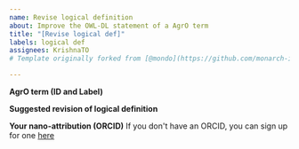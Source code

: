 ```yaml
---
name: Revise logical definition
about: Improve the OWL-DL statement of a AgrO term
title: "[Revise logical def]"
labels: logical def
assignees: KrishnaTO
# Template originally forked from [@mondo](https://github.com/monarch-initiative/mondo/tree/master/.github/ISSUE_TEMPLATE)

---
```


**AgrO term (ID and Label)**


**Suggested revision of logical definition**


**Your nano-attribution (ORCID)**
If you don't have an ORCID, you can sign up for one [here](https://orcid.org/)

